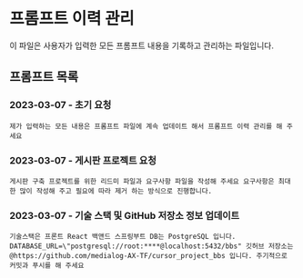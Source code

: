 # 프롬프트 이력 관리

이 파일은 사용자가 입력한 모든 프롬프트 내용을 기록하고 관리하는 파일입니다.

## 프롬프트 목록

### 2023-03-07 - 초기 요청
```
제가 입력하는 모든 내용은 프롬프트 파일에 계속 업데이트 해서 프롬프트 이력 관리를 해 주세요
```

### 2023-03-07 - 게시판 프로젝트 요청
```
게시판 구축 프로젝트를 위한 리드미 파일과 요구사항 파일을 작성해 주세요 요구사항은 최대한 많이 작성해 주고 필요에 따라 제거 하는 방식으로 진행합니다.
```

### 2023-03-07 - 기술 스택 및 GitHub 저장소 정보 업데이트
```
기술스택은 프론트 React 백앤드 스프링부트 DB는 PostgreSQL 입니다. DATABASE_URL=\"postgresql://root:****@localhost:5432/bbs" 깃허브 저장소는 @https://github.com/medialog-AX-TF/cursor_project_bbs 입니다. 주기적으로 커밋과 푸시를 해 주세요
``` 